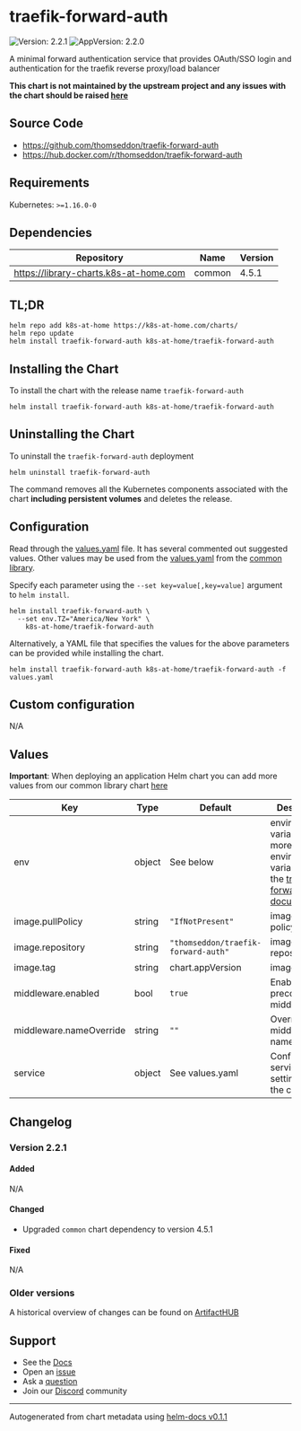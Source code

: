 # traefik-forward-auth

![Version: 2.2.1](https://img.shields.io/badge/Version-2.2.1-informational?style=flat-square) ![AppVersion: 2.2.0](https://img.shields.io/badge/AppVersion-2.2.0-informational?style=flat-square)

A minimal forward authentication service that provides OAuth/SSO login and authentication for the traefik reverse proxy/load balancer

**This chart is not maintained by the upstream project and any issues with the chart should be raised [here](https://github.com/k8s-at-home/charts/issues/new/choose)**

## Source Code

* <https://github.com/thomseddon/traefik-forward-auth>
* <https://hub.docker.com/r/thomseddon/traefik-forward-auth>

## Requirements

Kubernetes: `>=1.16.0-0`

## Dependencies

| Repository | Name | Version |
|------------|------|---------|
| https://library-charts.k8s-at-home.com | common | 4.5.1 |

## TL;DR

```console
helm repo add k8s-at-home https://k8s-at-home.com/charts/
helm repo update
helm install traefik-forward-auth k8s-at-home/traefik-forward-auth
```

## Installing the Chart

To install the chart with the release name `traefik-forward-auth`

```console
helm install traefik-forward-auth k8s-at-home/traefik-forward-auth
```

## Uninstalling the Chart

To uninstall the `traefik-forward-auth` deployment

```console
helm uninstall traefik-forward-auth
```

The command removes all the Kubernetes components associated with the chart **including persistent volumes** and deletes the release.

## Configuration

Read through the [values.yaml](./values.yaml) file. It has several commented out suggested values.
Other values may be used from the [values.yaml](https://github.com/k8s-at-home/library-charts/tree/main/charts/stable/common/values.yaml) from the [common library](https://github.com/k8s-at-home/library-charts/tree/main/charts/stable/common).

Specify each parameter using the `--set key=value[,key=value]` argument to `helm install`.

```console
helm install traefik-forward-auth \
  --set env.TZ="America/New York" \
    k8s-at-home/traefik-forward-auth
```

Alternatively, a YAML file that specifies the values for the above parameters can be provided while installing the chart.

```console
helm install traefik-forward-auth k8s-at-home/traefik-forward-auth -f values.yaml
```

## Custom configuration

N/A

## Values

**Important**: When deploying an application Helm chart you can add more values from our common library chart [here](https://github.com/k8s-at-home/library-charts/tree/main/charts/stable/common)

| Key | Type | Default | Description |
|-----|------|---------|-------------|
| env | object | See below | environment variables. See more environment variables in the [traefik-forward-auth documentation](https://github.com/thomseddon/traefik-forward-auth#configuration) |
| image.pullPolicy | string | `"IfNotPresent"` | image pull policy |
| image.repository | string | `"thomseddon/traefik-forward-auth"` | image repository |
| image.tag | string | chart.appVersion | image tag |
| middleware.enabled | bool | `true` | Enable a preconfigured middleware. |
| middleware.nameOverride | string | `""` | Override the middleware name. |
| service | object | See values.yaml | Configures service settings for the chart. |

## Changelog

### Version 2.2.1

#### Added

N/A

#### Changed

* Upgraded `common` chart dependency to version 4.5.1

#### Fixed

N/A

### Older versions

A historical overview of changes can be found on [ArtifactHUB](https://artifacthub.io/packages/helm/k8s-at-home/traefik-forward-auth?modal=changelog)

## Support

- See the [Docs](https://docs.k8s-at-home.com/our-helm-charts/getting-started/)
- Open an [issue](https://github.com/k8s-at-home/charts/issues/new/choose)
- Ask a [question](https://github.com/k8s-at-home/organization/discussions)
- Join our [Discord](https://discord.gg/sTMX7Vh) community

----------------------------------------------
Autogenerated from chart metadata using [helm-docs v0.1.1](https://github.com/k8s-at-home/helm-docs/releases/v0.1.1)
